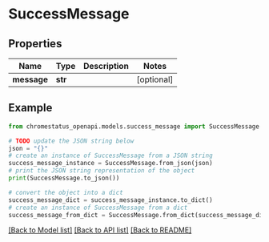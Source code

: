 # SuccessMessage


## Properties

Name | Type | Description | Notes
------------ | ------------- | ------------- | -------------
**message** | **str** |  | [optional] 

## Example

```python
from chromestatus_openapi.models.success_message import SuccessMessage

# TODO update the JSON string below
json = "{}"
# create an instance of SuccessMessage from a JSON string
success_message_instance = SuccessMessage.from_json(json)
# print the JSON string representation of the object
print(SuccessMessage.to_json())

# convert the object into a dict
success_message_dict = success_message_instance.to_dict()
# create an instance of SuccessMessage from a dict
success_message_from_dict = SuccessMessage.from_dict(success_message_dict)
```
[[Back to Model list]](../README.md#documentation-for-models) [[Back to API list]](../README.md#documentation-for-api-endpoints) [[Back to README]](../README.md)


